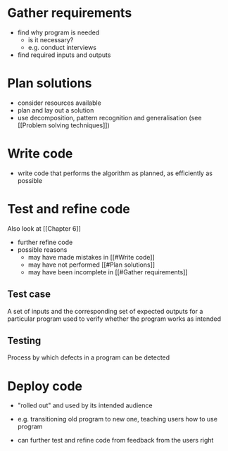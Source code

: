 # Gather requirements

- find why program is needed
	- is it necessary?
	- e.g. conduct interviews
- find required inputs and outputs

# Plan solutions

- consider resources available
- plan and lay out a solution
- use decomposition, pattern recognition and generalisation (see [[Problem solving techniques]])

# Write code

- write code that performs the algorithm as planned, as efficiently as possible

# Test and refine code

 Also look at [[Chapter 6]]

- further refine code
- possible reasons
	- may have made mistakes in [[#Write code]]
	- may have not performed [[#Plan solutions]]
	- may have been incomplete in [[#Gather requirements]]

## Test case

A set of inputs and the corresponding set of expected outputs for a particular program used to verify whether the program works as intended

## Testing

Process by which defects in a program can be detected

# Deploy code

- "rolled out" and used by its intended audience
- e.g. transitioning old program to new one, teaching users how to use program

- can further test and refine code from feedback from the users right
